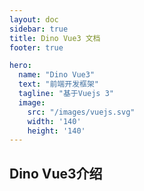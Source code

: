 ```yaml
---
layout: doc
sidebar: true
title: Dino Vue3 文档
footer: true

hero:
  name: "Dino Vue3"
  text: "前端开发框架"
  tagline: "基于Vuejs 3"
  image:
    src: "/images/vuejs.svg"
    width: '140'
    height: '140'
---
```

<script setup>
import { VPHomeHero } from 'vitepress/theme'
</script>

<VPHomeHero  style="padding-left:0" />

## Dino Vue3介绍
